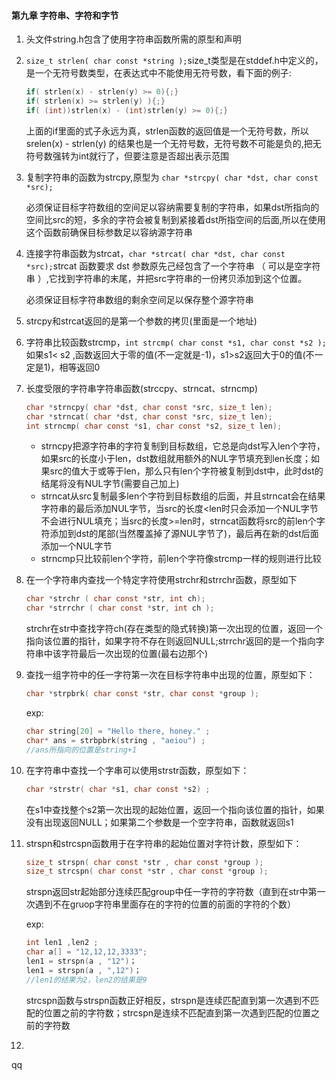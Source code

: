 #### 第九章 字符串、字符和字节

1. 头文件string.h包含了使用字符串函数所需的原型和声明
2. `size_t strlen( char const *string );`size_t类型是在stddef.h中定义的，是一个无符号数类型，在表达式中不能使用无符号数，看下面的例子:

   ```c
   if( strlen(x) - strlen(y) >= 0){;}
   if( strlen(x) >= strlen(y) ){;}
   if( (int))strlen(x) - (int)strlen(y) >= 0){;}
   ```

   上面的if里面的式子永远为真，strlen函数的返回值是一个无符号数，所以srelen(x) - strlen(y) 的结果也是一个无符号数，无符号数不可能是负的,把无符号数强转为int就行了，但要注意是否超出表示范围
3. 复制字符串的函数为strcpy,原型为 `char *strcpy( char *dst, char const *src);`

   必须保证目标字符数组的空间足以容纳需要复制的字符串，如果dst所指向的空间比src的短，多余的字符会被复制到紧接着dst所指空间的后面,所以在使用这个函数前确保目标参数足以容纳源字符串
4. 连接字符串函数为strcat，`char *strcat( char *dst, char const *src);`strcat 函数要求 dst 参数原先己经包含了一个字符串 （ 可以是空字符串 ）,它找到字符串的末尾，并把src字符串的一份拷贝添加到这个位置。

   必须保证目标字符串数组的剩余空间足以保存整个源字符串
5. strcpy和strcat返回的是第一个参数的拷贝(里面是一个地址)
6. 字符串比较函数strcmp，`int strcmp( char const *s1, char const *s2 );`如果s1< s2 ,函数返回大于零的值(不一定就是-1)，s1>s2返回大于0的值(不一定是1)，相等返回0
7. 长度受限的字符串字符串函数(strccpy、strncat、strncmp\)

   ```c
   char *strncpy( char *dst, char const *src, size_t len);
   char *strncat( char *dst, char const *src, size_t len);
   int strncmp( char const *s1, char const *s2, size_t len);
   ```

   * strncpy把源字符串的字符复制到目标数组，它总是向dst写入len个字符，如果src的长度小于len，dst数组就用额外的NUL字节填充到len长度；如果src的值大于或等于len，那么只有len个字符被复制到dst中，此时dst的结尾将没有NUL字节(需要自己加上)
   * strncat从src复制最多len个字符到目标数组的后面，并且strncat会在结果字符串的最后添加NUL字节，当src的长度<len时只会添加一个NUL字节不会进行NUL填充；当src的长度>=len时，strncat函数将src的前len个字符添加到dst的尾部(当然覆盖掉了源NUL字节了)，最后再在新的dst后面添加一个NUL字节
   * strncmp只比较前len个字符，前len个字符像strcmp一样的规则进行比较
8. 在一个字符串内查找一个特定字符使用strchr和strrchr函数，原型如下

   ```c
   char *strchr ( char const *str, int ch);
   char *strrchr ( char const *str, int ch );
   ```

   strchr在str中查找字符ch(存在类型的隐式转换)第一次出现的位置，返回一个指向该位置的指针，如果字符不存在则返回NULL;strrchr返回的是一个指向字符串中该字符最后一次出现的位置(最右边那个)
9. 查找一组字符中的任一字符第一次在目标字符串中出现的位置，原型如下：

   ```c
   char *strpbrk( char const *str, char const *group );
   ```

   exp:

   ```c
   char string[20] = "Hello there, honey." ;
   char* ans = strbpbrk(string , "aeiou") ;
   //ans所指向的位置是string+1
   ```
10. 在字符串中查找一个字串可以使用strstr函数，原型如下：

    ```c
    char *strstr( char *s1, char const *s2) ;
    ```

    在s1中查找整个s2第一次出现的起始位置，返回一个指向该位置的指针，如果没有出现返回NULL；如果第二个参数是一个空字符串，函数就返回s1
11. strspn和strcspn函数用于在字符串的起始位置对字符计数，原型如下：

    ```c
    size_t strspn( char const *str , char const *group );
    size_t strcspn( char const *str , char const *group );
    ```

    strspn返回str起始部分连续匹配group中任一字符的字符数（直到在str中第一次遇到不在gruop字符串里面存在的字符的位置的前面的字符的个数）

    exp:

    ```c
    int len1 ,len2 ;
    char a[] = "12,12,12,3333";
    len1 = strspn(a , "12")；
    len1 = strspn(a , ",12")；
    //len1的结果为2，len2的结果是9
    ```

    strcspn函数与strspn函数正好相反，strspn是连续匹配直到第一次遇到不匹配的位置之前的字符数；strcspn是连续不匹配直到第一次遇到匹配的位置之前的字符数
12. 

qq
